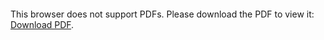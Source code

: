 <object data="christ-in-song/CIS1908pdfs/620.pdf" type="application/pdf" width="100%" height="1024px">
    <embed src="christ-in-song/CIS1908pdfs/620.pdf">
        <p>This browser does not support PDFs. Please download the PDF to view it: <a href="christ-in-song/CIS1908pdfs/620.pdf">Download PDF</a>.</p>
    </embed>
</object>
